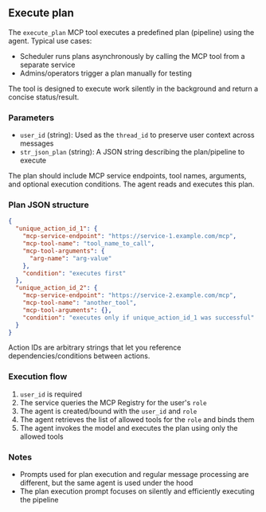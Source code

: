## Execute plan

The `execute_plan` MCP tool executes a predefined plan (pipeline) using the agent. Typical use cases:

- Scheduler runs plans asynchronously by calling the MCP tool from a separate service
- Admins/operators trigger a plan manually for testing

The tool is designed to execute work silently in the background and return a concise status/result.

### Parameters

- `user_id` (string): Used as the `thread_id` to preserve user context across messages
- `str_json_plan` (string): A JSON string describing the plan/pipeline to execute

The plan should include MCP service endpoints, tool names, arguments, and optional execution conditions. The agent reads and executes this plan.

### Plan JSON structure

```json
{
  "unique_action_id_1": {
    "mcp-service-endpoint": "https://service-1.example.com/mcp",
    "mcp-tool-name": "tool_name_to_call",
    "mcp-tool-arguments": {
      "arg-name": "arg-value"
    },
    "condition": "executes first"
  },
  "unique_action_id_2": {
    "mcp-service-endpoint": "https://service-2.example.com/mcp",
    "mcp-tool-name": "another_tool",
    "mcp-tool-arguments": {},
    "condition": "executes only if unique_action_id_1 was successful"
  }
}
```

Action IDs are arbitrary strings that let you reference dependencies/conditions between actions.

### Execution flow

1. `user_id` is required
2. The service queries the MCP Registry for the user's `role`
3. The agent is created/bound with the `user_id` and `role`
4. The agent retrieves the list of allowed tools for the `role` and binds them
5. The agent invokes the model and executes the plan using only the allowed tools

### Notes

- Prompts used for plan execution and regular message processing are different, but the same agent is used under the hood
- The plan execution prompt focuses on silently and efficiently executing the pipeline